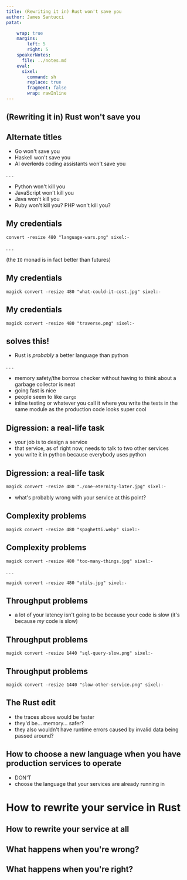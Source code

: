 ```yaml
---
title: (Rewriting it in) Rust won't save you
author: James Santucci
patat:

    wrap: true
    margins:
        left: 5
        right: 5
    speakerNotes:
      file: ../notes.md
    eval:
      sixel:
        command: sh
        replace: true
        fragment: false
        wrap: rawInline
---
```


## (Rewriting it in) Rust won't save you

<!--
Hello everyone, welcome to "Rewriting it in Rust won't save you", where I'll try to convince you that "it's not
written in Rust" isn't responsible for anything that makes you mad on a daily basis.

There are some reasonable alternate titles for this talk -- **SLIDE**
-->

## Alternate titles

* Go won't save you
* Haskell won't save you
* AI ~~overlords~~ coding assistants won't save you

. . .

* Python won't kill you
* JavaScript won't kill you
* Java won't kill you
* Ruby won't kill you? PHP won't kill you?

<!--

But I stuck with "Rust won't save you," because it's 2025 and I've wasted, I don't know, _whole minutes_ of my life
having to read past "it's written in Rust!" as the first feature people have listed in READMEs, and I'm over it.

There are other framings as well -- **SLIDE**

Do people still write Ruby? I don't know, probably, the world is big.

The big idea of this talk is that, while language choice matters some, but if you're careful, try hard, and really work
at it, you can write software you'll hate in three months in any language. **PAUSE** Or software that you'll still
love in six months in any language I guess.

My intended audience here is mainly people who operate the web portion of Umbra's software stack; I know less about
FSW's different constraints, so I'm mainly going to focus on a hypothetical rewrite of a backend web service in Rust.
Since our backend services are Python right now, let's take Python as a strawman.

If you have opinions about python, there are plenty of reasons you can pick to like or dislike python:

* it's too slow
* dynamic typing is bad, or gradual typing is bad, or the static typing part of dynamic typing is bad -- somehow you
  hear all of these
* modeling is too OO-y without a convention of the good parts of OO (so many god classes / classes with no defined
  interfaces that just become dumping grounds for anything you need to happen) / too functional (lambdas are a
  mistake, reduce is too complicated, comprehensions are syntactically confusing relative to loops, whatever)
* the module system is for children
* package management is worse than _insert your favorite language here_ (citation needed)
  (or maybe you're over lockfiles and you miss python 2.7.x when everything was compatible with your python version
  because there was practically one python version)

We could play a similar game with JavaScript, but I don't touch any of our frontend code, and vanilla JavaScript is
enough of a punching bag on its own that we don't have any not-on-fire JavaScript emojis.

The languages themselves aren't super important though -- anywhere in this talk you hear "Rust" you can substitute
Haskell or Zig or GoLang or Clojure or Elixir whatever language is supposed to solve all of our problems tomorrow,
and anywhere in this talk you see "Python" you can substitute "JavaScript" or "PHP" or "Java" or any other un-sexy
language.

I am not going to try to convince you that Python is better than Rust. I am going to try to convince you that you
shouldn't daydream about rewriting stuff in Rust anyway.
-->

## My credentials

```sixel
convert -resize 480 "language-wars.png" sixel:-
```

. . .

(the `IO` monad is in fact better than futures)

<!--
Why should you listen to me? Am I just a Rust hater who wants you not to get to write Rust? I'd love for you to get to
write Rust!

* A long time ago I was excited about Haskell and wanted to rewrite a Scala service in Haskell. We'd read _Haskell
  Programming From First Principles_ as a group called Functional Summer, January had rolled around so we'd just
  finished it, and I was ready to put my enthusiastic beginner Haskell knowledge to the test.
* We had a Scala service, and I thought it would be fun and cool and maybe useful to rewrite the database interaction
  for one of the entities in Haskell.
* You might be asking -- isn't Scala complicated and weird enough? NO! It's _impure_! Because of JVM, it's _tainted_
  by OOP! It _has mutation_!
* To me -- Haskell was _obviously better_ -- the IO monad was obviously better than Futures, which are only *kind of*
  if you don't look too closely monadic; first-class typeclasses were obviously superior to implicit arguments;
  even further down the rabbit hole things like Eta lang meant we could still use JVM libraries that we depended on
  with "pretty much Haskell"... why didn't anyone care that we'd get "more correct" code at basically no cost?

**SLIDE**
-->

## My credentials

```sixel
magick convert -resize 480 "what-could-it-cost.jpg" sixel:-
```

<!--
* And so I filled out the relevant forms to spend 10% of my time on porting one piece of the database interaction to
  Haskell. There's still a
  [branch](https://github.com/jisantuc/raster-foundry/tree/experiment/js/haskell-foundry) if you want to see how that
  went. I'd do a better job today, but it was a ton of work that included making solo choices over libraries for the
  less exciting parts of application development -- "my code is fast and _safe_" is fun in the abstract, "my code is
  fast and _safe_ and... like... takes these objects and puts them into the database and reads them from the database"
  is not all that exciting. That all went basically nowhere.
* Things I included:
  * one database model
  * a test harness that made sure I could do database serde with the model
* Things I did not include:
  * anything to manage database migrations (my database was already provided from the actual application)
  * any kind of wiring to run an application that could use my database model in a useful way
  * wiring up to any kind of CI process (which also means making sure CI can run the Haskell code -- that's easy
    enough for current me with `nix`, but it would have been _really hard_ for past me)
* The commit history stretches from late October 2018 to mid-February 2019

**SLIDE**
-->

## My credentials

```sixel
magick convert -resize 480 "traverse.png" sixel:-
```

<!--
* Eventually we got more into _functional Scala_, and I decided Scala is ok enough that my next job was helping Java
  developers be better at Scala full time.
* I was a true believer -- even if I'd stopped fighting for Haskell in the language wars, I was still fighting for
  Haskell-y Scala. To this day a few of the libraries in that ecosystem are what I think of as
  the best I've used in their domains, sometimes without competitors (`cats`/`cats-effect`), sometimes with a
  competitor I've only kind of dabbled in (`fs2` is the best streaming library I've ever used, but I've only ever used
  one other streaming library -- `conduit` -- and then only barely), and sometimes with a bunch of other competitors
  (last I checked on this, I thought `Scala.js` is the best compiles-to-javascript language out there)
* tl;dr: I've been the "why doesn't anyone care about ___ as much as I do?" person. For Haskell/Haskell-y Scala, it's
  _correctness_ and _mathematically rigorous abstraction_ and "have you tried `traverse`?" and
  "all design patterns are literally just functions"
* for Rust I gather it's "speed" and "memory safety" and, I don't know, some Rust enthusiast can probably rattle off
  more benefits/memes
-->

## <your favorite language> solves this!

* Rust is *probably* a better language than python

. . .

* memory safety/the borrow checker without having to think about a garbage collector is neat
* going fast is nice
* people seem to like `cargo`
* inline testing or whatever you call it where you write the tests in the same module as the production code looks
  super cool

<!--
* I've thought often "Haskell solves this!"

**SLIDE**

* sometimes whatever you fill in the blank with is Rust, sometimes it's GoLang, sometimes it's zig, you get the idea
* I don't think there's a definitive ranking of the best programming languages or a universal scale of goodness, but if
  you wrote down all the things you want in a language, it's likely that in 2025, Rust in general makes better trades
  than Python does
* better: it's a lot newer! Rust 1.0 May 2015 vs. Feb 1991 for the first Python -- that's 25 years of stuff
  to learn from in language design, and computers today are more like computers from 2015 than computers today are like
  computers in 1991. Python obviously has some evolutionary scars (hi GIL!) that Rust doesn't. Rust *should* be better.
* Obviously *you* are not like past me, and you've got more than memes to justify whatever Rust rewrite you want, and
  you'd spend more than 10% of your time on it when you could find the time, and you'll have an easier time picking
  libraries and getting CI set up in 2025 for Rust than the time I had in 2018/2019 for Haskell, but

Despite all this, I think you shouldn't day dream about rewriting your least favorite service in Rust anyway.

**SLIDE**
-->

## Digression: a real-life task

* your job is to design a service
* that service, as of right now, needs to talk to two other services
* you write it in python because everybody uses python

<!--
* this is kind of our status quo on the backend, but you could play out something similar for Rust -> WASM vs. JS/TS
  on the frontend
* there are costs, sure -- defaulting to python means everything pays whatever costs you have to pay from python apps,
  like the list of stuff above. everyone more or less knows those costs, so who cares? but they're costs nonetheless.
-->

## Digression: a real-life task

```sixel
magick convert -resize 480 "./one-eternity-later.jpg" sixel:-
```

* what's probably wrong with your service at this point?

<!--
* probably not: operationally significant memory management issues, ill-formed arguments in critical code paths,
  difficult software delivery; the reason these are probably not is that if your services are too bad at memory
  management, they fall over; if you can't detect ill-formed arguments in critical code paths, you spend all of your
  time on dumb bugs; and if you can't deliver software, you... can't deliver software? and you just don't have
  services/a job/a company anymore, depending on how hard it is for you to deliver software.
* there's a strong filter on technical stacks that work for building software to do jobs, which is that computers
  cost money, and your time costs money, and if the computers break too often or it's too hard to get the computers to
  do new things, companies stop spending money on the computers or the people getting the computers to do things.
  * this is my economic explanation for the ubiquity of barely good enough software tooling / the seeming permanence
    of python
* probably:
  * you have a few leaky abstractions that show up everywhere that are going to be costly to un-leaky
  * the services you talk to don't have clear domains, so you need some stuff from them where, to give you what you
    you need, they maybe need some stuff from you
  * there are missing models that everybody has a piece of, or that one class has to stand in for in a bunch of
    different contexts
* also probably: a year has passed and you're still in business! You're probably running into scaling problems, good
  job.
-->

## Complexity problems

```sixel
magick convert -resize 480 "spaghetti.webp" sixel:-
```

<!--
* suppose instead your problem is that you've got some logic that exhibits the message chain code smell (function call
  whose main job is to slightly repackage the data for another function call which slightly repackages the data for
  another function call which ...)
* I don't think Rust spaghetti is better than python spaghetti? It'll be faster to run, but it'll still be spaghetti
-->

## Complexity problems

```sixel
magick convert -resize 480 "too-many-things.jpg" sixel:-
```

. . .

```sixel
magick convert -resize 480 "utils.jpg" sixel:-
```

<!--
* Let's say you have an "abstraction" that doesn't have an interface, it's just a class that starts with methods
to do two related things
* Later you need to do a kind of related thing, so it goes on the class
* Still later, you've free associated your way to a class that no longer has a defined responsibility and instead has
a million things it's responsible for
* It doesn't have to be a class (it's python! or it's Rust! nothing has to be a class!) but God modules and God
classes are, I think, the same kind of code smell
* Your least favorite gigantic module doesn't become suddenly tractable because it's 6000 lines of loosely related
`utils` code written in Rust instead of in Python
* 
-->

## Throughput problems

* a lot of your latency isn't going to be because your code is slow (it's because _my_ code is slow)

<!--
* not necessarily _my_ code, but you know, someone else's code -- if you're Doing Microservices™️ a lot of the logic
  you care about is going to happen somewhere else
-->

## Throughput problems

```sixel
magick convert -resize 1440 "sql-query-slow.png" sixel:-
```

<!--
* a relatively slow `command-invocations` `GET` in `sat-gateway` (about 13 seconds)
* will Rust make your SQL queries faster or help you create a schema that's better for the queries you execute
  all the time?
-->

## Throughput problems

```sixel
magick convert -resize 1440 "slow-other-service.png" sixel:-
```

<!--
* a relatively slow HTTP request for `restricted-access-areas` in `commercial-tasking-service`
* only slow because `python-scheduling-service` was slow
* `python-scheduling-service` was slow because it sat around forever before it was allowed to talk to the database
* will Rust make other teams' services faster or help them configure their database connection pools better?
* point on all of these -- even if Rust is 100x faster, you're still going to sit around waiting for the network a lot
  of the time
-->

## The Rust edit

* the traces above would be faster
* they'd be... memory... safer?
* they also wouldn't have runtime errors caused by invalid data being passed around?

<!--
* faster by some amount, maybe someone would notice? But not if _my_ slow code is the problem
* Probably it wouldn't be safer! There's the NSA thing that everyone got all excited about, but that
  also included Python, C#, Java, Go, and Swift in the recommendations. Where's my Java gang?
  https://www.nsa.gov/Press-Room/Press-Releases-Statements/Press-Release-View/article/3608324/us-and-international-partners-issue-recommendations-to-secure-software-products/
* Maybe there wouldn't be runtime errors? I don't know enough about Rust to know about this, but everything deals
  with data from the real world at some point. I'd bet Rust has an easier time with Parse, Don't Validate
  than python does (it's awful in python, and especially awful in `pydantic`, but I know, no one asked), but bad
  input is still bad input.
-->

## How to choose a new language when you have production services to operate

* DON'T
* choose the language that your services are already running in

<!--
* really I think that's the whole decision tree -- KEEP GOING
* not just you, but *EVERYONE* will have to learn new testing frameworks, and new web frameworks, and a new CI setup,
  and new weird failure modes, and new auxiliary tools that can get out of sync on different developers' machines,
  and new weird stuff that goes wrong when the service has been mostly ignored for two months because it's been doing
  fine, and...
* there is _so much more_ of this than you think there is.
-->

# How to rewrite your service in Rust

## How to rewrite your service at all

## What happens when you're wrong?

## What happens when you're right?
<!--
OUTLINE

* given you want to migrate service A to service A' + service B, how do you know that service A' + service B = service A?
  * if you're EXTREMELY LUCKY -- the interfaces between service A and everything that talks to service A will make it obvious
    what you need to care about
  * you are not extremely lucky
  * two examples: `ground-comms`, missing downlinks V2 from scheduling -> processing; processing sending two messages
    _fast_ when the scheduling service was counting on it sending the two messages with a longer gap
    * first example -- giant object, not obvious which part is important where, message serving like a million purposes
    * second example -- again a giant object where processing workflow told scheduling "object x should have state y,"
      which was fine while the second message for a specific piece of object x (missing pulses) wasn't getting
      processed at the same time
  * YOU WILL BE WRONG. when you're wrong, someone is likely to get paged. if you're lucky, it will be you.
  * you are not extremely lucky. (sorry Eugene)
* you have to know what service B's responsibilities are
* which means you have to know what service A's responsibilities are
* which means... uh-oh, now you have a design documentation problem
* design documentation is hard, "we should rewrite it in Rust" is easy

* challenge 1: _interface_ you want to migrate to service B
* challenge 2: _effects_ you want to migrate to service B
* challenge 3: _dependencies_ of service A on service B
* challenge 4: not doing it solo

* but wait: Rust has nothing to do with this, this is all part of a challenge for any service migration. you got it!
-->
